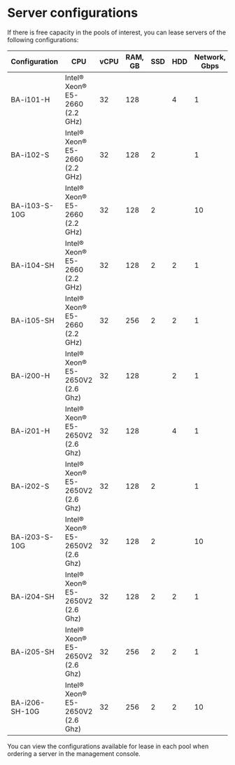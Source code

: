 # Server configurations

If there is free capacity in the pools of interest, you can lease servers of the following configurations:

| Configuration   | CPU                              | vCPU | RAM, GB | SSD   | HDD   | Network, Gbps |
|----------------|----------------------------------|------|---------|-------|-------|--------------|
| BA-i101-H      | Intel® Xeon® E5-2660 (2.2 GHz)   | 32   | 128     |       | 4     | 1            |
| BA-i102-S      | Intel® Xeon® E5-2660 (2.2 GHz)   | 32   | 128     | 2     |       | 1            |
| BA-i103-S-10G  | Intel® Xeon® E5-2660 (2.2 GHz)   | 32   | 128     | 2     |       | 10           |
| BA-i104-SH     | Intel® Xeon® E5-2660 (2.2 GHz)   | 32   | 128     | 2     | 2     | 1            |
| BA-i105-SH     | Intel® Xeon® E5-2660 (2.2 GHz)   | 32   | 256     | 2     | 2     | 1            | 
| BA-i200-H      | Intel® Xeon® E5-2650V2 (2.6 Ghz) | 32   | 128     |       | 2     | 1            |
| BA-i201-H      | Intel® Xeon® E5-2650V2 (2.6 Ghz) | 32   | 128     |       | 4     | 1            |
| BA-i202-S      | Intel® Xeon® E5-2650V2 (2.6 Ghz) | 32   | 128     | 2     |       | 1            |
| BA-i203-S-10G  | Intel® Xeon® E5-2650V2 (2.6 Ghz) | 32   | 128     | 2     |       | 10           |
| BA-i204-SH     | Intel® Xeon® E5-2650V2 (2.6 Ghz) | 32   | 128     | 2     | 2     | 1            |
| BA-i205-SH     | Intel® Xeon® E5-2650V2 (2.6 Ghz) | 32   | 256     | 2     | 2     | 1            |
| BA-i206-SH-10G | Intel® Xeon® E5-2650V2 (2.6 Ghz) | 32   | 256     | 2     | 2     | 10           |

You can view the configurations available for lease in each pool when ordering a server in the management console.